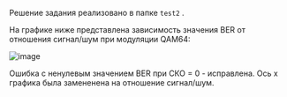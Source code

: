 Решение задания реализовано в папке `test2` .

На графике ниже представлена зависимость значения BER от отношения сигнал/шум при модуляции QAM64:

![image](https://github.com/user-attachments/assets/d7f5745a-0276-4f72-a123-972140922d67)

Ошибка с ненулевым значением BER при СКО = 0 - исправлена.
Ось х графика была замененена на отношение сигнал/шум.
